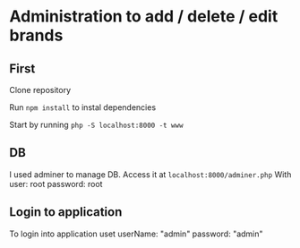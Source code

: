 Administration to add / delete / edit brands
=================

First
-----

Clone repository

Run `npm install` to instal dependencies

Start by running `php -S localhost:8000 -t www` 

DB
--
I used adminer to manage DB.
Access it at `localhost:8000/adminer.php`
With user: root password: root

Login to application
-----
To login into application uset userName: "admin" password: "admin"

